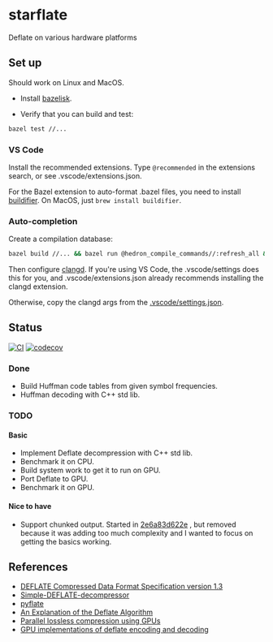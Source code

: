 # starflate

Deflate on various hardware platforms

## Set up

Should work on Linux and MacOS.

* Install [bazelisk](https://github.com/bazelbuild/bazelisk/blob/master/README.md).

* Verify that you can build and test:
```sh
bazel test //...
```

### VS Code

Install the recommended extensions. Type `@recommended` in the extensions search, or see .vscode/extensions.json.

For the Bazel extension to auto-format .bazel files, you need to install [buildifier](https://github.com/bazelbuild/buildtools/releases).
On MacOS, just `brew install buildifier`.

### Auto-completion

Create a compilation database:

```sh
bazel build //... && bazel run @hedron_compile_commands//:refresh_all && bazel build //...
```

Then configure [clangd](https://clangd.llvm.org/).
If you're using VS Code, the .vscode/settings does this for you,
and .vscode/extensions.json already recommends installing the clangd extension.

Otherwise, copy the clangd args from the [.vscode/settings.json](.vscode/settings.json).

## Status

[![CI](https://github.com/garymm/starflate/actions/workflows/check.yml/badge.svg)](https://github.com/garymm/starflate/actions/workflows/check.yml) [![codecov](https://codecov.io/gh/garymm/starflate/graph/badge.svg?token=PGIMUPMNIF)](https://codecov.io/gh/garymm/starflate)

### Done

* Build Huffman code tables from given symbol frequencies.
* Huffman decoding with C++ std lib.

### TODO

#### Basic

* Implement Deflate decompression with C++ std lib.
* Benchmark it on CPU.
* Build system work to get it to run on GPU.
* Port Deflate to GPU.
* Benchmark it on GPU.

#### Nice to have

* Support chunked output. Started in
  [2e6a83d622e](https://github.com/garymm/starflate/commit/2e6a83d622a0bbe6b65c757199b64511156b516c)
  , but removed because it was adding too much complexity and I wanted to focus on getting the
  basics working.

## References

* [DEFLATE Compressed Data Format Specification version 1.3](https://tools.ietf.org/html/rfc1951)
* [Simple-DEFLATE-decompressor](https://github.com/nayuki/Simple-DEFLATE-decompressor)
* [pyflate](https://github.com/garymm/pyflate)
* [An Explanation of the Deflate Algorithm](https://zlib.net/feldspar.html)
* [Parallel lossless compression using GPUs](https://on-demand.gputechconf.com/gtc/2014/presentations/S4459-parallel-lossless-compression-using-gpus.pdf)
* [GPU implementations of deflate encoding and decoding](https://doi.org/10.1002/cpe.7454)
